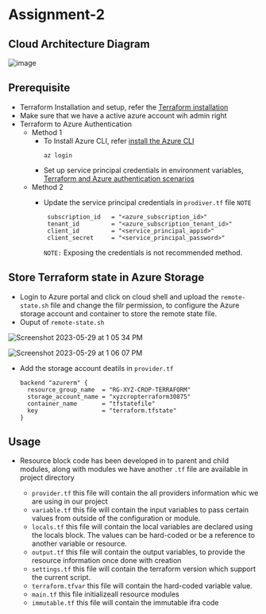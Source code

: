 # Assignment-2

## Cloud Architecture Diagram

![image](https://github.com/Sankeerth-Chillamcharla/assignment-2/assets/46291282/180e970a-4508-4117-9ecb-90d391d404a3)


## Prerequisite

- Terraform Installation and setup, refer the [Terraform installation](https://learn.microsoft.com/en-us/azure/developer/terraform/quickstart-configure)
- Make sure that we have a active azure account wih admin right
- Terraform to Azure Authentication
  - Method 1
      - To Install Azure CLI, refer [install the Azure CLI](https://learn.microsoft.com/en-us/cli/azure/install-azure-cli) 
        ``` 
        az login 
        ```
       - Set up service principal credentials in environment variables, [Terraform and Azure authentication scenarios](https://learn.microsoft.com/en-us/azure/developer/terraform/authenticate-to-azure?tabs=bash)
   - Method 2
     - Update the service principal credentials in `prodiver.tf` file `NOTE`
    
       ``` 
        subscription_id   = "<azure_subscription_id>"
        tenant_id         = "<azure_subscription_tenant_id>"
        client_id         = "<service_principal_appid>"
        client_secret     = "<service_principal_password>"
        ```
       `NOTE:` Exposing the credentials is not recommended method.
       
## Store Terraform state in Azure Storage 

- Login to Azure portal and click on cloud shell and upload the `remote-state.sh` file and change the filr permission, to configure the Azure storage account and container to store the remote state file.
- Ouput of `remote-state.sh` 

![Screenshot 2023-05-29 at 1 05 34 PM](https://github.com/Sankeerth-Chillamcharla/assignment-2/assets/46291282/c24cc1d6-2a12-40dc-82db-7f0c042bfebd)

![Screenshot 2023-05-29 at 1 06 07 PM](https://github.com/Sankeerth-Chillamcharla/assignment-2/assets/46291282/b43f31f9-e77b-4e71-84ea-965a7f6e980c)

- Add the storage account deatils in `provider.tf`
  ```
  backend "azurerm" {
    resource_group_name  = "RG-XYZ-CROP-TERRAFORM"
    storage_account_name = "xyzcropterraform30875"
    container_name       = "tfstatefile"
    key                  = "terraform.tfstate"
  }
  
  ```
  
## Usage

- Resource block code has been developed in to parent and child modules, along with modules we have another `.tf` file are available in project directory

  - `provider.tf` this file will contain the all providers information whic we are using in our project
  - `variable.tf` this file will contain the input variables to pass certain values from outside of the configuration or module.
  - `locals.tf` this file will contain the local variables are declared using the locals block. The values can be hard-coded or be a reference to another variable or resource.
  - `output.tf` this file will contain the output variables, to provide the resource information once done with creation
  - `settings.tf` this file will contain the terraform version which support the current script. 
  - `terraform.tfvar` this file will contain the hard-coded variable value. 
  - `main.tf` this file initializeall resource modules
  - `immutable.tf` this file will contain the immutable ifra code
  

 
